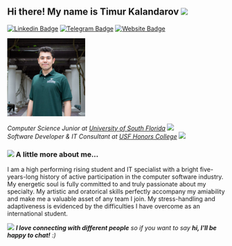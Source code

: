 <h2 align="left">
  <br>
   Hi there! My name is Timur Kalandarov <img src="https://user-images.githubusercontent.com/42378118/110234147-e3259600-7f4e-11eb-95be-0c4047144dea.gif" width="24">
</h2>

[![Linkedin Badge](https://img.shields.io/badge/-LinkedIn-0e76a8?style=flat-square&logo=Linkedin&logoColor=white)](https://www.linkedin.com/in/tkalandarov/)
[![Telegram Badge](https://img.shields.io/badge/-Telegram-0088CC?style=flat&logo=Telegram&logoColor=white)](https://t.me/timsprivatechats)
[![Website Badge](https://img.shields.io/badge/-Website-blue?style=flat)](https://tkalandarov.com)

 <img src="me.jpg" width="180">

<p>
  <em>
    Computer Science Junior at <a href="http://www.unb.br">University of South Florida</a>
    <img src="https://media.giphy.com/media/fYSnHlufseco8Fh93Z/giphy.gif" width="30">
    </br>
  Software Developer & IT Consultant at <a href="https://www.thoughtworks.com">USF Honors College</a>
  <img src="https://media.giphy.com/media/WUlplcMpOCEmTGBtBW/giphy.gif" width="30"> 
</em>
</p>

### <img src="https://media.giphy.com/media/VgCDAzcKvsR6OM0uWg/giphy.gif" width="50"> A little more about me...  

I am a high performing rising student and IT specialist with a bright five-years-long history of active participation in the computer software industry. My energetic soul is fully committed to and truly passionate about my specialty. My artistic and oratorical skills perfectly accompany my amiability and make me a valuable asset of any team I join. My stress-handling and adaptiveness is evidenced by the difficulties I have overcome as an international student.

<img src="https://media.giphy.com/media/LnQjpWaON8nhr21vNW/giphy.gif" width="60"> <em><b>I love connecting with different people</b> so if you want to say <b>hi, I'll be happy to chat!</b> :)</em>
